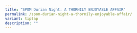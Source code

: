 ```yaml
---
title: "SPOM Durian Night: A THORNILY ENJOYABLE AFFAIR"
permalink: /spom-durian-night-a-thornily-enjoyable-affair/
variant: tiptap
description: ""
---
```

